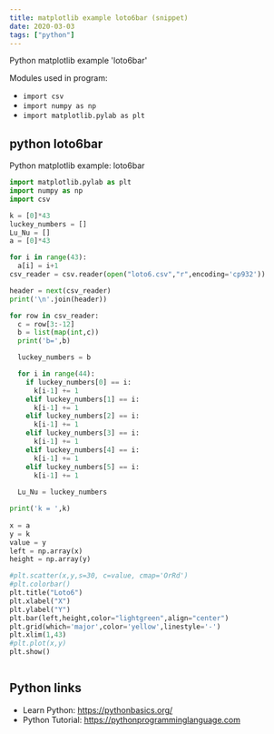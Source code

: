 ```yaml
---
title: matplotlib example loto6bar (snippet)
date: 2020-03-03
tags: ["python"]
---
```

Python matplotlib example 'loto6bar'


Modules used in program: 
* `import csv`
* `import numpy as np`
* `import matplotlib.pylab as plt`

## python loto6bar

Python matplotlib example: loto6bar

```python
import matplotlib.pylab as plt
import numpy as np
import csv

k = [0]*43
luckey_numbers = []
Lu_Nu = []
a = [0]*43

for i in range(43):
  a[i] = i+1
csv_reader = csv.reader(open("loto6.csv","r",encoding='cp932'))

header = next(csv_reader)
print('\n'.join(header))

for row in csv_reader:
  c = row[3:-12]
  b = list(map(int,c))
  print('b=',b)

  luckey_numbers = b

  for i in range(44):
    if luckey_numbers[0] == i:
      k[i-1] += 1
    elif luckey_numbers[1] == i:
      k[i-1] += 1
    elif luckey_numbers[2] == i:
      k[i-1] += 1
    elif luckey_numbers[3] == i:
      k[i-1] += 1
    elif luckey_numbers[4] == i:
      k[i-1] += 1
    elif luckey_numbers[5] == i:
      k[i-1] += 1
  
  Lu_Nu = luckey_numbers

print('k = ',k)
  
x = a
y = k
value = y
left = np.array(x)
height = np.array(y)

#plt.scatter(x,y,s=30, c=value, cmap='OrRd')
#plt.colorbar()
plt.title("Loto6")
plt.xlabel("X")
plt.ylabel("Y")
plt.bar(left,height,color="lightgreen",align="center")
plt.grid(which='major',color='yellow',linestyle='-')
plt.xlim(1,43)
#plt.plot(x,y)
plt.show()



```

## Python links

- Learn Python: https://pythonbasics.org/
- Python Tutorial: https://pythonprogramminglanguage.com
